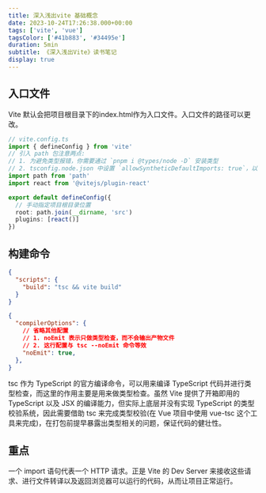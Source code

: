 ```yaml
---
title: 深入浅出vite 基础概念
date: 2023-10-24T17:26:38.000+00:00
tags: ['vite', 'vue']
tagsColor: ['#41b883', '#34495e']
duration: 5min
subtitle: 《深入浅出Vite》读书笔记
display: true
---
```


## 入口文件
Vite 默认会把项目根目录下的index.html作为入口文件。入口文件的路径可以更改。
```ts
// vite.config.ts
import { defineConfig } from 'vite'
// 引入 path 包注意两点:
// 1. 为避免类型报错，你需要通过 `pnpm i @types/node -D` 安装类型
// 2. tsconfig.node.json 中设置 `allowSyntheticDefaultImports: true`，以允许下面的 default 导入方式
import path from 'path'
import react from '@vitejs/plugin-react'

export default defineConfig({
  // 手动指定项目根目录位置
  root: path.join(__dirname, 'src')
  plugins: [react()]
})
```

## 构建命令
```json
{
  "scripts": {
    "build": "tsc && vite build"
  }
}
```
```json
{
  "compilerOptions": {
    // 省略其他配置
    // 1. noEmit 表示只做类型检查，而不会输出产物文件
    // 2. 这行配置与 tsc --noEmit 命令等效
    "noEmit": true,
  },
}
```
tsc 作为 TypeScript 的官方编译命令，可以用来编译 TypeScript 代码并进行类型检查，而这里的作用主要是用来做类型检查。虽然 Vite 提供了开箱即用的 TypeScript 以及 JSX 的编译能力，但实际上底层并没有实现 TypeScript 的类型校验系统，因此需要借助 tsc 来完成类型校验(在 Vue 项目中使用 vue-tsc 这个工具来完成)，在打包前提早暴露出类型相关的问题，保证代码的健壮性。

## 重点
一个 import 语句代表一个 HTTP 请求。正是 Vite 的 Dev Server 来接收这些请求、进行文件转译以及返回浏览器可以运行的代码，从而让项目正常运行。
